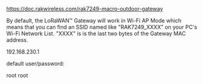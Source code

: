 
https://doc.rakwireless.com/rak7249-macro-outdoor-gateway

By default, the LoRaWAN™ Gateway will work in Wi-Fi AP Mode which means that you can find an SSID named like "RAK7249_XXXX" on your PC's Wi-Fi Network List. "XXXX" is is the last two bytes of the Gateway MAC address.

192.168.230.1

default user/password:

root
root
